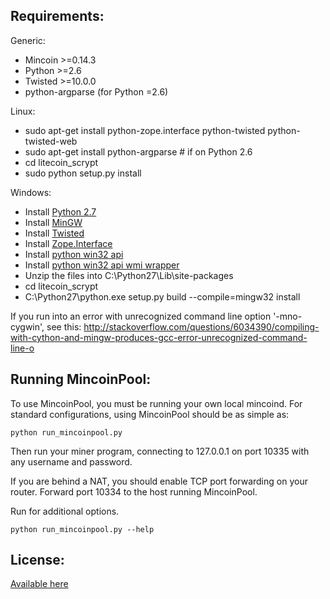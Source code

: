 Requirements:
-------------------------
Generic:
* Mincoin >=0.14.3
* Python >=2.6
* Twisted >=10.0.0
* python-argparse (for Python =2.6)

Linux:
* sudo apt-get install python-zope.interface python-twisted python-twisted-web
* sudo apt-get install python-argparse # if on Python 2.6
* cd litecoin_scrypt
* sudo python setup.py install

Windows:
* Install [Python 2.7](http://www.python.org/getit/)
* Install [MinGW](http://www.mingw.org/wiki/Getting_Started)
* Install [Twisted](http://twistedmatrix.com/trac/wiki/Downloads)
* Install [Zope.Interface](http://pypi.python.org/pypi/zope.interface/3.8.0)
* Install [python win32 api](http://sourceforge.net/projects/pywin32/files/pywin32/Build%20218/)
* Install [python win32 api wmi wrapper](https://pypi.python.org/pypi/WMI/#downloads)
* Unzip the files into C:\Python27\Lib\site-packages
* cd litecoin_scrypt
* C:\Python27\python.exe setup.py build --compile=mingw32 install

If you run into an error with unrecognized command line option '-mno-cygwin', see this:
http://stackoverflow.com/questions/6034390/compiling-with-cython-and-mingw-produces-gcc-error-unrecognized-command-line-o

Running MincoinPool:
-------------------------
To use MincoinPool, you must be running your own local mincoind. For standard
configurations, using MincoinPool should be as simple as:

    python run_mincoinpool.py

Then run your miner program, connecting to 127.0.0.1 on port 10335 with any
username and password.

If you are behind a NAT, you should enable TCP port forwarding on your
router. Forward port 10334 to the host running MincoinPool.

Run for additional options.

    python run_mincoinpool.py --help

License:
-------------------------

[Available here](COPYING)


